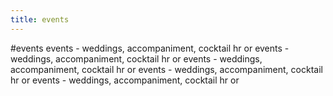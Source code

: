 ```yaml
---
title: events
---
```


#events
events - weddings, accompaniment, cocktail hr or
events - weddings, accompaniment, cocktail hr or
events - weddings, accompaniment, cocktail hr or
events - weddings, accompaniment, cocktail hr or
events - weddings, accompaniment, cocktail hr or
